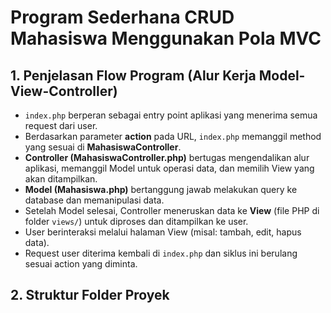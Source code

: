 
# Program Sederhana CRUD Mahasiswa Menggunakan Pola MVC

## 1. Penjelasan Flow Program (Alur Kerja Model-View-Controller)

- `index.php` berperan sebagai entry point aplikasi yang menerima semua request dari user.
- Berdasarkan parameter **action** pada URL, `index.php` memanggil method yang sesuai di **MahasiswaController**.
- **Controller (MahasiswaController.php)** bertugas mengendalikan alur aplikasi, memanggil Model untuk operasi data, dan memilih View yang akan ditampilkan.
- **Model (Mahasiswa.php)** bertanggung jawab melakukan query ke database dan memanipulasi data.
- Setelah Model selesai, Controller meneruskan data ke **View** (file PHP di folder `views/`) untuk diproses dan ditampilkan ke user.
- User berinteraksi melalui halaman View (misal: tambah, edit, hapus data).
- Request user diterima kembali di `index.php` dan siklus ini berulang sesuai action yang diminta.

## 2. Struktur Folder Proyek
